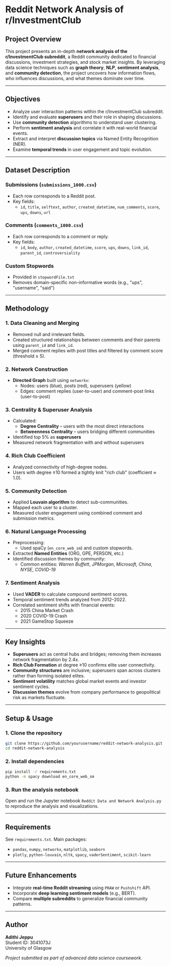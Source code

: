 # Reddit Network Analysis of r/InvestmentClub

## Project Overview

This project presents an in-depth **network analysis of the r/InvestmentClub subreddit**, a Reddit community dedicated to financial discussions, investment strategies, and stock market insights. By leveraging data science techniques such as **graph theory**, **NLP**, **sentiment analysis**, and **community detection**, the project uncovers how information flows, who influences discussions, and what themes dominate over time.

---

##  Objectives

- Analyze user interaction patterns within the r/InvestmentClub subreddit.
- Identify and evaluate **superusers** and their role in shaping discussions.
- Use **community detection** algorithms to understand user clustering.
- Perform **sentiment analysis** and correlate it with real-world financial events.
- Extract and interpret **discussion topics** via Named Entity Recognition (NER).
- Examine **temporal trends** in user engagement and topic evolution.

---

##  Dataset Description

### Submissions (`submissions_1000.csv`)
- Each row corresponds to a Reddit post.
- Key fields:
  - `id`, `title`, `selftext`, `author`, `created_datetime`, `num_comments`, `score`, `ups`, `downs`, `url`

### Comments (`comments_1000.csv`)
- Each row corresponds to a comment or reply.
- Key fields:
  - `id`, `body`, `author`, `created_datetime`, `score`, `ups`, `downs`, `link_id`, `parent_id`, `controversiality`

### Custom Stopwords
- Provided in `stopwordFile.txt`
- Removes domain-specific non-informative words (e.g., "ups", "username", "said")

---

##  Methodology

### 1. **Data Cleaning and Merging**
- Removed null and irrelevant fields.
- Created structured relationships between comments and their parents using `parent_id` and `link_id`.
- Merged comment replies with post titles and filtered by comment score (threshold ≥ 5).

### 2. **Network Construction**
- **Directed Graph** built using `networkx`:
  - Nodes: users (blue), posts (red), superusers (yellow)
  - Edges: comment replies (user-to-user) and comment-post links (user-to-post)

### 3. **Centrality & Superuser Analysis**
- Calculated:
  - **Degree Centrality** – users with the most direct interactions
  - **Betweenness Centrality** – users bridging different communities
- Identified top 5% as **superusers**
- Measured network fragmentation with and without superusers

### 4. **Rich Club Coefficient**
- Analyzed connectivity of high-degree nodes.
- Users with degree ≥10 formed a tightly knit "rich club" (coefficient ≈ 1.0).

### 5. **Community Detection**
- Applied **Louvain algorithm** to detect sub-communities.
- Mapped each user to a cluster.
- Measured cluster engagement using combined comment and submission metrics.

### 6. **Natural Language Processing**
- Preprocessing:
  - Used spaCy (`en_core_web_sm`) and custom stopwords.
- Extracted **Named Entities** (ORG, GPE, PERSON, etc.)
- Identified discussion themes by community:
  - Common entities: *Warren Buffett*, *JPMorgan*, *Microsoft*, *China*, *NYSE*, *COVID-19*

### 7. **Sentiment Analysis**
- Used **VADER** to calculate compound sentiment scores.
- Temporal sentiment trends analyzed from 2012–2022.
- Correlated sentiment shifts with financial events:
  - 2015 China Market Crash
  - 2020 COVID-19 Crash
  - 2021 GameStop Squeeze

---

##  Key Insights

- **Superusers** act as central hubs and bridges; removing them increases network fragmentation by 2.4x.
- **Rich Club Formation** at degree ≥10 confirms elite user connectivity.
- **Community structures** are inclusive; superusers span across clusters rather than forming isolated elites.
- **Sentiment volatility** matches global market events and investor sentiment cycles.
- **Discussion themes** evolve from company performance to geopolitical risk as markets fluctuate.

---
##  Setup & Usage

### 1. Clone the repository
```bash
git clone https://github.com/yourusername/reddit-network-analysis.git
cd reddit-network-analysis
```

### 2. Install dependencies
```bash
pip install -r requirements.txt
python -m spacy download en_core_web_sm
```

### 3. Run the analysis notebook
Open and run the Jupyter notebook ```Reddit Data and Network Analysis.py``` to reproduce the analysis and visualizations.

---

## Requirements

See `requirements.txt`. Main packages:
- `pandas`, `numpy`, `networkx`, `matplotlib`, `seaborn`
- `plotly`, `python-louvain`, `nltk`, `spacy`, `vaderSentiment`, `scikit-learn`

---

##  Future Enhancements

- Integrate **real-time Reddit streaming** using `PRAW` or `Pushshift` API.
- Incorporate **deep learning sentiment models** (e.g., BERT).
- Compare **multiple subreddits** to generalize financial community patterns.

---

##  Author

**Adithi Jeppu**  
Student ID: 3041073J  
University of Glasgow

_Project submitted as part of advanced data science coursework._
